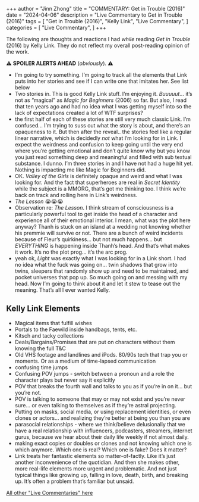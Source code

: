 +++
author = "Jinn Zhong"
title = "COMMENTARY: Get in Trouble (2016)"
date = "2024-04-06"
description = "Live Commentary to Get in Trouble (2016)"
tags = [
    "Get in Trouble (2016)",
    "Kelly Link",
    "Live Commentary",
]
categories = [
    "Live Commentary",
]
+++

The following are thoughts and reactions I had _while_ reading _Get in Trouble_ (2016) by Kelly Link. They do not reflect my overall post-reading opinion of the work. 

:warning: **SPOILER ALERTS AHEAD** (_obviously_). :warning:

* I’m going to try something. I’m going to track all the elements that Link puts into her stories and see if I can write one that imitates her. See list below
* Two stories in. This is good Kelly Link stuff. I’m enjoying it. _Buuuuut_… it’s not as “magical” as _Magic for Beginners_ (2006) so far. But also, I read that ten years ago and had no idea what I was getting myself into so the lack of expectations created a lot of WTF surprises?
* the first half of each of these stories are still very much classic Link. I’m confused… I’m trying to suss out what the story is about, and there’s an opaqueness to it. But then after the reveal.. the stories feel like a regular linear narrative, which is decidedly _not_ what I’m looking for in Link. I expect the weirdness and confusion to keep going until the very end where you’re getting emotional and don’t quite know why but you know you just read something deep and meaningful and filled with sub textual substance. I dunno. I’m three stories in and I have not had a huge hit yet. Nothing is impacting me like Magic for Beginners did.
* OK. _Valley of the Girls_ is definitely opaque and weird and what I was looking for. And the fact that superheroes are real in _Secret Identity_ while the subject is a MMORG, that’s got me thinking too. I think we’re back on track and rolling here in Link’s weirdness.
* _The Lesson_ 😭😭😭
* Observation re: _The Lesson_. I think stream of consciousness is a particularly powerful tool to get inside the head of a character and experience all of their emotional interior. I mean, what was the plot here anyway? Thanh is stuck on an island at a wedding not knowing whether his premmie will survive or not. There are a bunch of weird incidents because of Fleur’s quirkiness… but not much happens… but _EVERYTHING_ is happening inside Thanh’s head. And that’s what makes it work. It’s no the plot prog… it’s the arc prog.
* yeah ok, _Light_ was exactly what I was looking for in a Link short. I had no idea what the fuck was going on… twin shadows that grow into twins, sleepers that randomly show up and need to be maintained, and pocket universes that pop up. So much going on and messing with my head. Now I’m going to think about it and let it stew to tease out the meaning. That’s all I ever wanted Kelly.

## Kelly Link Elements
* Magical items that fulfill wishes 
* Portals to the Faewild inside handbags, tents, etc.
* Kitsch and tacky collections 
* Deals/Bargains/Promises that are put on characters without them knowing the full T&C
* Old VHS footage and landlines and iPods. 80/90s tech that trap you or moments. Or as a medium of time-lapsed communication
* confusing time jumps 
* Confusing POV jumps - switch between a pronoun and a role the character plays but never say it explicitly 
* POV that breaks the fourth wall and talks to you as if you’re in on it… but you’re not.
* POV is talking to someone that may or may not exist and you’re never sure… or even talking to themselves as if they’re astral projecting.
* Putting on masks, social media, or using replacement identities, or even clones or actors… and realizing they’re better at being you than you are 
* parasocial relationships - where we think/believe delusionally that we have a real relationship with influencers, podcasters, streamers, internet gurus, because we hear about their daily life weekly if not almost daily. 
* making exact copies or doubles or clones and not knowing which one is which anymore. Which one is real? Which one is fake? Does it matter?
* Link treats her fantastic elements so matter-of-factly. Like it’s just another inconvenience of the quotidian. And then she makes other, more real-life elements more urgent and problematic. And not just typical things like growing up, falling in love, death, birth, and breaking up. It’s often a problem that’s familiar but unsaid.

[All other "Live Commentaries" here](https://journal.jinnzhong.com/categories/live-commentary/)
